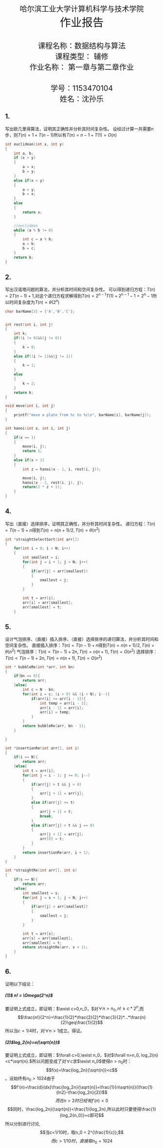 <br></br><br></br><br></br><br></br><br></br>
<center style="font-size:24px">哈尔滨工业大学计算机科学与技术学院 </center>
<center style="font-size:36px">作业报告 </center>
<br></br>
<center style="font-size:24px">课程名称：数据结构与算法</center>
<center style="font-size:24px">课程类型： 辅修</center>
<center style="font-size:24px">作业名称： 第一章与第二章作业</center>
<br></br>
<center style="font-size:24px">学号：1153470104</center>
<center style="font-size:24px">姓名：沈孙乐</center>
<div STYLE="page-break-after: always;"></div>

## 1.
写出欧几里得算法，证明其正确性并分析其时间复杂性。
设经过计算一共需要$n$步，则$T(n)=1+T(n-1)$所以有$T(n) = n - 1 + T(1) = O(n)$
```c
int euclidean(int x, int y)
{
    int a, b;
	if (x > y)
    {
		a = x;
		b = y;
    }
	else if(x < y)
    {
		a = y;
		b = x;
	}
	else
    {
	    return x;
	}

	//euclidean
	while (a % b != 0)
	{
		int c = a % b;
		a = b;
		b = c;
	}
	return b;
}
```
## 2.
写出汉诺塔问题的算法，并分析其时间和空间复杂性。
可以得到递归方程：$T(n) = 2T(n-1)+1$,对这个递归方程求解得到$T(n)=2^{n-1}T(1)+2^{n-1}-1=2^n-1$所以时间复杂度为$T(n)=\theta(2^n)$
```c
char barName[3] = {'A','B','C'};


int rest(int i, int j)
{
    int k;
    if((i != 0)&&(j != 0))
    {
        k = 0;
    }
    else if((i != 1)&&(j != 1))
    {
        k = 1;
    }
    else
    {
        k = 2;
    }
    return k;
}

void move(int i, int j)
{
    printf("move a plate from %c to %c\n", barName[i], barName[j]);
}

int hanoi(int x, int i, int j)
{
    if(x == 1)
    {
        move(i, j);
        return 1;
    }
    else if(x > 1)
    {
        int z = hanoi(x - 1, i, rest(i, j));

        move(i, j);
        hanoi(x - 1, rest(i, j), j);
        return(2 * z + 1);
    }
}
```

## 4.
写出（直接）选择排序，证明其正确性，并分析其时间复杂性。
递归方程：$T(n)=T(n-1)+n$得到$T(n)=n(n+1)/2, T(n)=\theta(n^2)$
```c
int *straightSelectSort(int arr[])
{
    for(int i = 0; i < N; i++)
    {
        int smallest = i;
        for(int j = i + 1; j < N; j++)
        {
            if(arr[j] < arr[smallest])
            {
                smallest = j;
            }
        }

        int t = arr[i];
        arr[i] = arr[smallest];
        arr[smallest] = t;
    }
```
## 5.
设计气泡排序、（直接）插入排序、（直接）选择排序的递归算法，并分析其时间和空间复杂性。
直接插入排序：$T(n)=T(n-1)+n$得到$T(n)=n(n+1)/2, T(n)=\theta(n^2)$
气泡排序：$T(n)<T(n-1)+2n,T(n)=n(n+1),T(n)=O(n^2)$
选择排序：$T(n)<T(n-1)+2n,T(n)=n(n+1),T(n)=O(n^2)$
```c
int * bubbleRe(int *arr, int bn)
{
    if(bn == 0){
        return arr;
    }else{
        int c = N - bn;
        for(int i = c; (i > 0) && (i < N); i--){
            if(arr[i] <= arr[i - 1]){
                int temp = arr[i - 1];
                arr[i - 1] = arr[i];
                arr[i] = temp;
            }
        }
        return bubbleRe(arr, bn - 1);
    }

}

int *insertionRe(int arr[], int i)
{
    if(i == N){
        return arr;
    }else{
        int t = arr[i];
        for(int j = i - 1; j >= 0; j--)
        {
            if(arr[j] > t && j > 0)
            {
                arr[j + 1] = arr[j];
            }
            else if(arr[j] <= t)
            {
                arr[j + 1] = t;
                break;
            }
            else if(arr[j] > t && j == 0)
            {
                arr[j + 1] = arr[j];
                arr[0] = t;
            }
        }
        return insertionRe(arr, i + 1);
    }
}

int *straightRe(int arr[], int s)
{
    if(s == N){
        return arr;
    }else{
        int smallest = s;
        for(int j = s + 1; j < N; j++)
        {
            if(arr[j] < arr[smallest])
            {
                smallest = j;
            }
        }

        int t = arr[s];
        arr[s] = arr[smallest];
        arr[smallest] = t;
        return straightRe(arr, s + 1);
    }
}
```
## 6.
证明以下结论：
##### (1)$ n! = \Omega(2^n)$
要证明上式成立，即证明：$\exist c>0,n_0，$对$\forall n>n_0,n! \geq c*2^n$,而
$$\frac{n!}{2^n}=\frac{1}{2}*\frac{2}{2}*\frac{3}{2}*...*\frac{n}{2}\geq\frac{1}{2}$$
所以当$c = 1/4$时，对$\forall n>1$成立。得证。
##### (2)$log_2{n}=o(\sqrt{n})$
要证明上式成立，即证明：$\forall c>0,\exist n_0，$对$\forall n>n_0, log_2{n}<c*\sqrt{n}.$所以问题变成了对$\forall c$求$\exist n_0$使得$n>n_0$时：$$f(x)=\frac{log_2n}{\sqrt{n}}<c$$。设始终有$n_0>1024$由于$$f'(n)=\frac{d}{dx}\frac{log_2n}{\sqrt{n}}=\frac{1}{n\sqrt{n}}(\frac{1}{ln2}-\frac{log_2n}{2})$$$$而在n>2时已经有f'(n)<0$$$$同时，\frac{log_2n}{\sqrt{n}}<\frac{1}{log_2n},所以此时只要使得\frac{1}{log_2{n_0}}=c即可$$所以分别进行讨论,$$当c<1/10时，取n_0 = 2^{\frac{1}{c}};$$$$而c>1/10时，直接取n_0=1024$$。得证。

#### (3)若平均情况的代价是$\theta(f(n))$,则最坏情况下的代价是$\Omega(f(n))$。
由平均情况得知$\exist c_1,c_2,n_0$，使得$\forall n>n_0,c_1f(n)\leq g(n)\leq c_2f(n)$。
即证在最坏情况下$\exist c',n'$,使得$g'(n)\geq cf'(n)$
因为$g'(n)>g(n), 所以有g'(n)\geq g(n)\geq c_1f(n)$,上式得证。

## 7.
设$T(n) = aT(n/b) + cn^k，T(1) =c$。其中$a\geq1，b>0，c>0，k$ 都是常数。证明：
$$T(n)=aT(n/b)+cn^k$$$$T(n/b)=aT(n/b^2)+c(n/b)^k$$$$...$$$$T(n/b^{m-1})=aT(n/b^m)+c(n/b^{m-1})^k$$所以归并之后得到：$$T(n)=a^mT(1)+n^k\sum_0^{m-1}a/b^k$$最后得到：$$ T(n)=n^{log_ba}+\frac{(a/b^k)^{log_bn}-1}{a/b^k-1}n^k$$
#####(1)若$a>b^k$,则$T(n)=\theta(n^{log_ba})$
在这种情况下，前一项比后一项要高阶，所以$T(n)=\theta(n^{log_ba})$
#####(2)若$a=b^k$,则$T(n)=\theta(n^klogn)$
这种情况下两项式子的阶数相同，所以：$$T(n)=(m+1)n^k=log_bn*n^k=\theta(n^klogn)$$
#####(3)若$a<b^k$,则$T(n)=\theta(n^k)$
这种情况下后一项比前一项要高阶，因此$T(n)=\theta(n^k)$
## 8.
#####(1)$T(n)=2T(n/2)+\sqrt{n},T(1)=c$
根据$master$定理，因为$n^{log_ab}=n^{log_22}=n>\sqrt{n}$所以可得$T(n)=\theta(n)$
#####(2)$T(n)=2T(n/2)+n,T(1)=c$
同理：因为$n^{log_ab}=n^{log_22}=n$,所以：$T(n)=\theta(nlogn)$
#####(3)$T(n)=2T(n/2)+5n^2,T(1)=c$
因为$n^{log_ab}=n^{log_22}=n<5n^2$,所以：$T(n)=\theta(n^2)$
#####(4)$T(n)=2T(n/2)+1,T(1)=1$
因为$n^{log_ab}=n^{log_22}=n>1$所以可得$T(n)=\theta(n)$
#####(5)$T(n)=3T(n/2),T(1)=1$
根据$master$定理，可得$T(n)=\theta(n^{log_23})$
#####(6)$T(n)=3T(n/6+10)+logn,当n\leq20时，T(n)=O(1)$
以$n=m+12$：得到：$$T(m+12)=3T(m/6+12)+log(m+12)$$
以$S(m)=T(m+12)$：$$S(m)=3S(m/6)+log(m+12)$$
由$master$定理,对于充分大的$m$, 存在$m^{log_63}>\sqrt m>log(m+12)$
所以得到答案：$T(n)=n^{log_63}$
#####(7)$T(n)=1.44T(\lceil n/1.2\rceil)+n,当n\leq5时,T(n)=O(1)$
求出函数的上下界，就可以求出递归方程的界。先有等式：$$T(n)=1.44(\lceil n/1.2\rceil)+n>S(n)=1.44(S(n/1.2)+n$$而由master定理：$S(n)=n^2$所以$T(n)=\Omega(n^2)$
另一方面由于当：$n\leq5时,T(n)=O(1)$：所以$$T(n)=1.44(\lceil n/1.2\rceil)+n<U(n)=1.44(U(n/1.2+1)+n$$利用第6题的解法，$$U(n+6)=1.44U(n/1.2+6)+n+6$$最后得到：$T(n)=O(n^2)$综上可得：$T(n)=\theta(n^2)$
#####(8)$用迭代法解方程:T(n)=5T(n/3)+n^2,T(1)=1$
通过迭代得到：$$T(n)=n^{log_35}+\frac{(5/3)^{log_3n}-1}{2/3}n^2$$由于后一项比前一项阶数更高，所以得到答案：$T(n)=\theta(n^2)$
